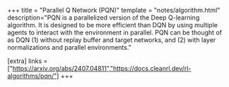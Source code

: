 +++
title = "Parallel Q Network (PQN)"
template = "notes/algorithm.html"
description="PQN is a parallelized version of the Deep Q-learning algorithm. It is designed to be more efficient than DQN by using multiple agents to interact with the environment in parallel. PQN can be thought of as DQN (1) without replay buffer and target networks, and (2) with layer normalizations and parallel environments."

[extra]
links = ["https://arxiv.org/abs/2407.04811","https://docs.cleanrl.dev/rl-algorithms/pqn/"]
+++
